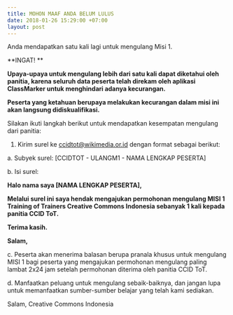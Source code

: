 ```yaml
---
title: MOHON MAAF ANDA BELUM LULUS
date: 2018-01-26 15:29:00 +07:00
layout: post
---
```


Anda mendapatkan satu kali lagi untuk mengulang Misi 1. 

**INGAT! **

**Upaya-upaya untuk mengulang lebih dari satu kali dapat diketahui oleh panitia, karena seluruh data peserta telah direkam oleh aplikasi ClassMarker untuk menghindari adanya kecurangan.**

**Peserta yang ketahuan berupaya melakukan kecurangan dalam misi ini akan langsung didiskualifikasi.**

Silakan ikuti langkah berikut untuk mendapatkan kesempatan mengulang dari panitia:
1. Kirim surel ke ccidtot@wikimedia.or.id dengan format sebagai berikut:

a. Subyek surel: [CCIDTOT - ULANGM1 - NAMA LENGKAP PESERTA]

b. Isi surel:

**Halo nama saya [NAMA LENGKAP PESERTA],**

**Melalui surel ini saya hendak mengajukan permohonan mengulang MISI 1 Training of Trainers Creative Commons Indonesia sebanyak 1 kali kepada panitia CCID ToT.**

**Terima kasih.**

**Salam,**

c. Peserta akan menerima balasan berupa pranala khusus untuk mengulang MISI 1 bagi peserta yang mengajukan permohonan mengulang paling lambat 2x24 jam setelah permohonan diterima oleh panitia CCID ToT.

d. Manfaatkan peluang untuk mengulang sebaik-baiknya, dan jangan lupa untuk memanfaatkan sumber-sumber belajar yang telah kami sediakan.

Salam,
Creative Commons Indonesia